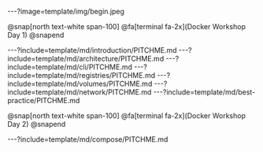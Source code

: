 ---?image=template/img/begin.jpeg

@snap[north text-white span-100]
@fa[terminal fa-2x](Docker Workshop<br> Day 1)
@snapend

<!---
Day 1
-->
---?include=template/md/introduction/PITCHME.md
---?include=template/md/architecture/PITCHME.md
---?include=template/md/cli/PITCHME.md
---?include=template/md/registries/PITCHME.md
---?include=template/md/volumes/PITCHME.md
---?include=template/md/network/PITCHME.md
---?include=template/md/best-practice/PITCHME.md

@snap[north text-white span-100]
@fa[terminal fa-2x](Docker Workshop<br> Day 2)
@snapend

<!---
Day 2
-->
---?include=template/md/compose/PITCHME.md
